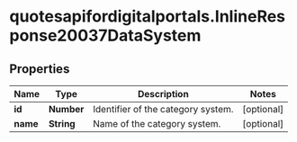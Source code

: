 # quotesapifordigitalportals.InlineResponse20037DataSystem

## Properties

Name | Type | Description | Notes
------------ | ------------- | ------------- | -------------
**id** | **Number** | Identifier of the category system. | [optional] 
**name** | **String** | Name of the category system. | [optional] 


